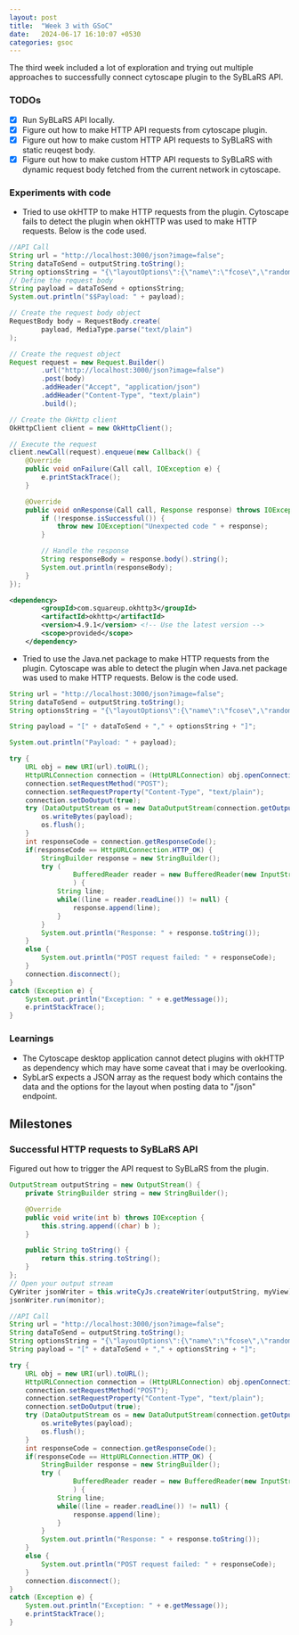 ```yaml
---
layout: post
title:  "Week 3 with GSoC"
date:   2024-06-17 16:10:07 +0530
categories: gsoc
---
```

The third week included a lot of exploration and trying out multiple approaches to successfully connect cytoscape plugin to the SyBLaRS API.

### TODOs
- [x] Run SyBLaRS API locally.
- [x] Figure out how to make HTTP API requests from cytoscape plugin.
- [x] Figure out how to make custom HTTP API requests to SyBLaRS with static reuqest body.
- [x] Figure out how to make custom HTTP API requests to SyBLaRS with dynamic request body fetched from the current network in cytoscape.

### Experiments with code
- Tried to use okHTTP to make HTTP requests from the plugin. Cytoscape fails to detect the plugin when okHTTP was used to make HTTP requests. Below is the code used.

```java
//API Call
String url = "http://localhost:3000/json?image=false";
String dataToSend = outputString.toString();
String optionsString = "{\"layoutOptions\":{\"name\":\"fcose\",\"randomize\":true,\"padding\":30,\"nodeDimensionsIncludeLabels\":true,\"uniformNodeDimensions\":false,\"packComponents\":true,\"nodeRepulsion\":4500,\"idealEdgeLength\":50,\"edgeElasticity\":0.45,\"nestingFactor\":0.1,\"numIter\":2500,\"tile\":true,\"tilingPaddingVertical\":10,\"tilingPaddingHorizontal\":10,\"gravity\":0.25,\"gravityRange\":3.8,\"gravityCompound\":1,\"gravityRangeCompound\":1.5,\"initialEnergyOnIncremental\":0.3},\"imageOptions\":{\"format\":\"png\",\"background\":\"transparent\",\"width\":1280,\"height\":720,\"color\":\"bluescale\"}}";
// Define the request body
String payload = dataToSend + optionsString;
System.out.println("$$Payload: " + payload);

// Create the request body object
RequestBody body = RequestBody.create(
        payload, MediaType.parse("text/plain")
);

// Create the request object
Request request = new Request.Builder()
        .url("http://localhost:3000/json?image=false")
        .post(body)
        .addHeader("Accept", "application/json")
        .addHeader("Content-Type", "text/plain")
        .build();

// Create the OkHttp client
OkHttpClient client = new OkHttpClient();

// Execute the request
client.newCall(request).enqueue(new Callback() {
    @Override
    public void onFailure(Call call, IOException e) {
        e.printStackTrace();
    }

    @Override
    public void onResponse(Call call, Response response) throws IOException {
        if (!response.isSuccessful()) {
            throw new IOException("Unexpected code " + response);
        }

        // Handle the response
        String responseBody = response.body().string();
        System.out.println(responseBody);
    }
});
```

```xml
<dependency>
        <groupId>com.squareup.okhttp3</groupId>
        <artifactId>okhttp</artifactId>
        <version>4.9.1</version> <!-- Use the latest version -->
        <scope>provided</scope>
    </dependency>
```

- Tried to use the Java.net package to make HTTP requests from the plugin. Cytoscape was able to detect the plugin when Java.net package was used to make HTTP requests. Below is the code used.

```java
String url = "http://localhost:3000/json?image=false";
String dataToSend = outputString.toString();
String optionsString = "{\"layoutOptions\":{\"name\":\"fcose\",\"randomize\":true,\"padding\":30,\"nodeDimensionsIncludeLabels\":true,\"uniformNodeDimensions\":false,\"packComponents\":true,\"nodeRepulsion\":4500,\"idealEdgeLength\":50,\"edgeElasticity\":0.45,\"nestingFactor\":0.1,\"numIter\":2500,\"tile\":true,\"tilingPaddingVertical\":10,\"tilingPaddingHorizontal\":10,\"gravity\":0.25,\"gravityRange\":3.8,\"gravityCompound\":1,\"gravityRangeCompound\":1.5,\"initialEnergyOnIncremental\":0.3},\"imageOptions\":{\"format\":\"png\",\"background\":\"transparent\",\"width\":1280,\"height\":720,\"color\":\"bluescale\"}}";

String payload = "[" + dataToSend + "," + optionsString + "]";

System.out.println("Payload: " + payload);

try {
    URL obj = new URI(url).toURL();
    HttpURLConnection connection = (HttpURLConnection) obj.openConnection();
    connection.setRequestMethod("POST");
    connection.setRequestProperty("Content-Type", "text/plain");
    connection.setDoOutput(true);
    try (DataOutputStream os = new DataOutputStream(connection.getOutputStream())) {
        os.writeBytes(payload);
        os.flush();
    }
    int responseCode = connection.getResponseCode();
    if(responseCode == HttpURLConnection.HTTP_OK) {
        StringBuilder response = new StringBuilder();
        try (
                BufferedReader reader = new BufferedReader(new InputStreamReader(connection.getInputStream()))
                ) {
            String line;
            while((line = reader.readLine()) != null) {
                response.append(line);
            }
        }
        System.out.println("Response: " + response.toString());
    }
    else {
        System.out.println("POST request failed: " + responseCode);
    }
    connection.disconnect();
}
catch (Exception e) {
    System.out.println("Exception: " + e.getMessage());
    e.printStackTrace();
}
```

### Learnings
- The Cytoscape desktop application cannot detect plugins with okHTTP as dependency which may have some caveat that i may be overlooking.
- SybLarS expects a JSON array as the request body which contains the data and the options for the layout when posting data to "/json" endpoint.

## Milestones
### Successful HTTP requests to SyBLaRS API
Figured out how to trigger the API request to SyBLaRS from the plugin.
```java
OutputStream outputString = new OutputStream() {
    private StringBuilder string = new StringBuilder();

    @Override
    public void write(int b) throws IOException {
        this.string.append((char) b );
    }

    public String toString() {
        return this.string.toString();
    }
};
// Open your output stream
CyWriter jsonWriter = this.writeCyJs.createWriter(outputString, myView);
jsonWriter.run(monitor);

//API Call
String url = "http://localhost:3000/json?image=false";
String dataToSend = outputString.toString();
String optionsString = "{\"layoutOptions\":{\"name\":\"fcose\",\"randomize\":true,\"padding\":30,\"nodeDimensionsIncludeLabels\":true,\"uniformNodeDimensions\":false,\"packComponents\":true,\"nodeRepulsion\":4500,\"idealEdgeLength\":50,\"edgeElasticity\":0.45,\"nestingFactor\":0.1,\"numIter\":2500,\"tile\":true,\"tilingPaddingVertical\":10,\"tilingPaddingHorizontal\":10,\"gravity\":0.25,\"gravityRange\":3.8,\"gravityCompound\":1,\"gravityRangeCompound\":1.5,\"initialEnergyOnIncremental\":0.3},\"imageOptions\":{\"format\":\"png\",\"background\":\"transparent\",\"width\":1280,\"height\":720,\"color\":\"bluescale\"}}";
String payload = "[" + dataToSend + "," + optionsString + "]";

try {
    URL obj = new URI(url).toURL();
    HttpURLConnection connection = (HttpURLConnection) obj.openConnection();
    connection.setRequestMethod("POST");
    connection.setRequestProperty("Content-Type", "text/plain");
    connection.setDoOutput(true);
    try (DataOutputStream os = new DataOutputStream(connection.getOutputStream())) {
        os.writeBytes(payload);
        os.flush();
    }
    int responseCode = connection.getResponseCode();
    if(responseCode == HttpURLConnection.HTTP_OK) {
        StringBuilder response = new StringBuilder();
        try (
                BufferedReader reader = new BufferedReader(new InputStreamReader(connection.getInputStream()))
                ) {
            String line;
            while((line = reader.readLine()) != null) {
                response.append(line);
            }
        }
        System.out.println("Response: " + response.toString());
    }
    else {
        System.out.println("POST request failed: " + responseCode);
    }
    connection.disconnect();
}
catch (Exception e) {
    System.out.println("Exception: " + e.getMessage());
    e.printStackTrace();
}
```
